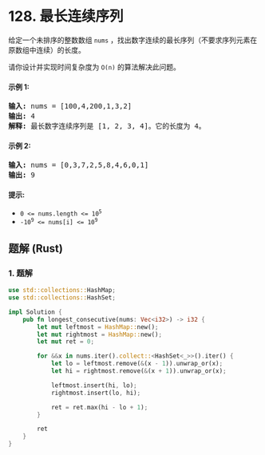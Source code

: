 # 128. 最长连续序列
给定一个未排序的整数数组 `nums` ，找出数字连续的最长序列（不要求序列元素在原数组中连续）的长度。

请你设计并实现时间复杂度为 `O(n)` 的算法解决此问题。

#### 示例 1:
<pre>
<strong>输入:</strong> nums = [100,4,200,1,3,2]
<strong>输出:</strong> 4
<strong>解释:</strong> 最长数字连续序列是 [1, 2, 3, 4]。它的长度为 4。
</pre>

#### 示例 2:
<pre>
<strong>输入:</strong> nums = [0,3,7,2,5,8,4,6,0,1]
<strong>输出:</strong> 9
</pre>

#### 提示:
* <code>0 <= nums.length <= 10<sup>5</sup></code>
* <code>-10<sup>9</sup> <= nums[i] <= 10<sup>9</sup></code>

## 题解 (Rust)

### 1. 题解
```Rust
use std::collections::HashMap;
use std::collections::HashSet;

impl Solution {
    pub fn longest_consecutive(nums: Vec<i32>) -> i32 {
        let mut leftmost = HashMap::new();
        let mut rightmost = HashMap::new();
        let mut ret = 0;

        for &&x in nums.iter().collect::<HashSet<_>>().iter() {
            let lo = leftmost.remove(&(x - 1)).unwrap_or(x);
            let hi = rightmost.remove(&(x + 1)).unwrap_or(x);

            leftmost.insert(hi, lo);
            rightmost.insert(lo, hi);

            ret = ret.max(hi - lo + 1);
        }

        ret
    }
}
```
